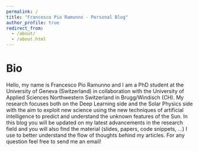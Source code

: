 ```yaml
---
permalink: /
title: "Francesco Pio Ramunno - Personal Blog"
author_profile: true
redirect_from: 
  - /about/
  - /about.html
---
```


Bio
======
Hello, my name is Francesco Pio Ramunno and I am a PhD student at the University of Geneva (Switzerland) in collaboration with the University of Applied Sciences Northwestern Switzerland in Brugg/Windisch (CH). My research focuses both on the Deep Learning side and the Solar Physics side with the aim to exploit new science using the new techniques of artificial intelligence to predict and understand the unknown features of the Sun.
In this blog you will be updated on my latest advancements in the research field and you will also find the material (slides, papers, code snippets, ...) I use to better understand the flow of thoughts behind my articles.
For any question feel free to send me an email! 

